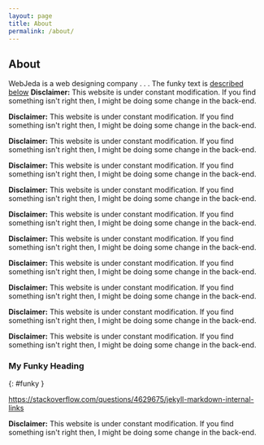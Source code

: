 ```yaml
---
layout: page
title: About
permalink: /about/
---
```


## About

WebJeda is a web designing company
.
.
.
The funky text is [described below](#my-funky-heading)
**Disclaimer:** This website is under constant modification.
If you find something isn't right then,
I might be doing some change in the back-end.

**Disclaimer:** This website is under constant modification.
If you find something isn't right then,
I might be doing some change in the back-end.

**Disclaimer:** This website is under constant modification.
If you find something isn't right then,
I might be doing some change in the back-end.

**Disclaimer:** This website is under constant modification.
If you find something isn't right then,
I might be doing some change in the back-end.



**Disclaimer:** This website is under constant modification.
If you find something isn't right then,
I might be doing some change in the back-end.

**Disclaimer:** This website is under constant modification.
If you find something isn't right then,
I might be doing some change in the back-end.

**Disclaimer:** This website is under constant modification.
If you find something isn't right then,
I might be doing some change in the back-end.

**Disclaimer:** This website is under constant modification.
If you find something isn't right then,
I might be doing some change in the back-end.



**Disclaimer:** This website is under constant modification.
If you find something isn't right then,
I might be doing some change in the back-end.

**Disclaimer:** This website is under constant modification.
If you find something isn't right then,
I might be doing some change in the back-end.

**Disclaimer:** This website is under constant modification.
If you find something isn't right then,
I might be doing some change in the back-end.

### My Funky Heading
{: #funky }

https://stackoverflow.com/questions/4629675/jekyll-markdown-internal-links

**Disclaimer:** This website is under constant modification.
If you find something isn't right then,
I might be doing some change in the back-end.









